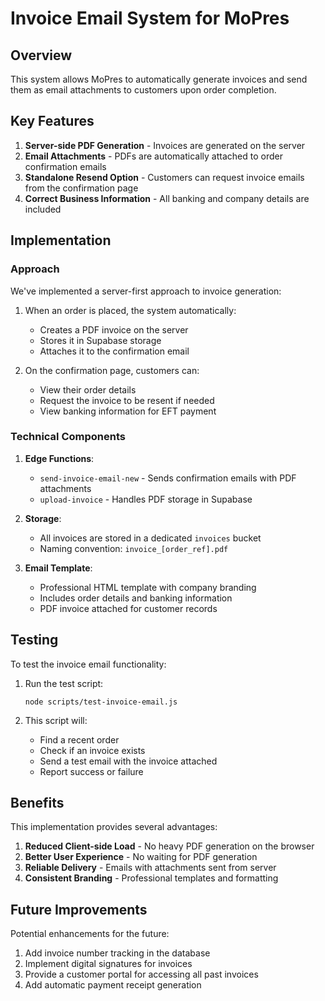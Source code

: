 # Invoice Email System for MoPres

## Overview

This system allows MoPres to automatically generate invoices and send them as email attachments to customers upon order completion.

## Key Features

1. **Server-side PDF Generation** - Invoices are generated on the server
2. **Email Attachments** - PDFs are automatically attached to order confirmation emails
3. **Standalone Resend Option** - Customers can request invoice emails from the confirmation page
4. **Correct Business Information** - All banking and company details are included

## Implementation

### Approach

We've implemented a server-first approach to invoice generation:

1. When an order is placed, the system automatically:
   - Creates a PDF invoice on the server
   - Stores it in Supabase storage
   - Attaches it to the confirmation email
   
2. On the confirmation page, customers can:
   - View their order details
   - Request the invoice to be resent if needed
   - View banking information for EFT payment

### Technical Components

1. **Edge Functions**:
   - `send-invoice-email-new` - Sends confirmation emails with PDF attachments
   - `upload-invoice` - Handles PDF storage in Supabase

2. **Storage**:
   - All invoices are stored in a dedicated `invoices` bucket
   - Naming convention: `invoice_[order_ref].pdf`

3. **Email Template**:
   - Professional HTML template with company branding
   - Includes order details and banking information
   - PDF invoice attached for customer records

## Testing

To test the invoice email functionality:

1. Run the test script:
   ```
   node scripts/test-invoice-email.js
   ```

2. This script will:
   - Find a recent order
   - Check if an invoice exists
   - Send a test email with the invoice attached
   - Report success or failure

## Benefits

This implementation provides several advantages:

1. **Reduced Client-side Load** - No heavy PDF generation on the browser
2. **Better User Experience** - No waiting for PDF generation
3. **Reliable Delivery** - Emails with attachments sent from server
4. **Consistent Branding** - Professional templates and formatting

## Future Improvements

Potential enhancements for the future:

1. Add invoice number tracking in the database
2. Implement digital signatures for invoices
3. Provide a customer portal for accessing all past invoices
4. Add automatic payment receipt generation
